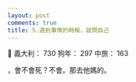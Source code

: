 ```yaml
---
layout: post
comments: true
title: 5.遇到事情的時候，就問自己
---
```


:couplekiss: 義大利： 730 狗年： 297 中旅： 163


，會不會死？不會。那去他媽的。
